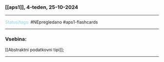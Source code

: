 ### [[aps1]], 4-teden, 25-10-2024
---

<font color="#92cddc">Status/tags:</font> #NEpregledano #aps1-flashcards 

---

### Vsebina:

[[Abstraktni podatkovni tipi]];

---
